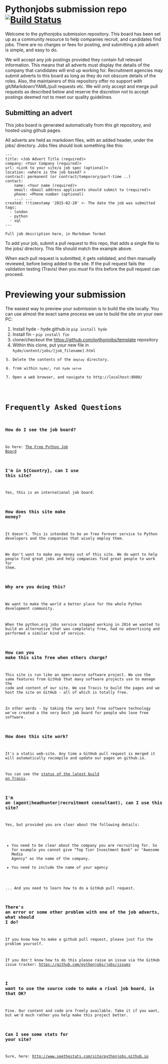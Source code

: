 # Pythonjobs submission repo [![Build Status](https://travis-ci.org/pythonjobs/jobs.svg)](https://travis-ci.org/pythonjobs/jobs)
 
Welcome to the pythonjobs submission repository.  This board has been set up as a community resource to help companies recruit, and candidates find jobs.  There are no charges or fees for posting, and submitting a job advert is simple, and easy to do.

We will accept any job postings provided they contain full relevant information. This means that all adverts must display the details of the company that candidates will end up working for. Recruitment agencies may submit adverts to this board as long as they do not obscure details of the roles. Also, the maintainers of this repository offer no support with git/Markdown/YAML/pull requests etc. We will only accept and merge pull requests as described below and reserve the discretion not to accept postings deemed not to meet our quality guidelines.

## Submitting an advert

This jobs board is generated automatically from this git repository, and hosted using github pages.

All adverts are held as markdown files, with an added header, under the jobs/ directory.  Jobs files should look something like this:

```
---
title: <Job Advert Title (required)>
company: <Your Company (required)>
url: <Link to your site/a job spec (optional)>
location: <where is the job based? >
contract: permanent (or contract/temporary/part-time ..)
contact:
    name: <Your name (required)>
    email: <Email address applicants should submit to (required)>
    phone: <Phone number (optional)
    ...: ...
created: !!timestamp '2015-02-20' <- The date the job was submitted
tags:
  - london
  - python
  - sql
---

Full job description here, in Markdown format
```

To add your job, submit a pull request to this repo, that adds a single file to the jobs/ directory.  This file should match the example above.

When each pull request is submitted, it gets validated, and then manually reviewed, before being added to the site. If the pull request fails the validation testing (Travis) then you _must_ fix this before the pull request can proceed.

# Previewing your submission

The easiest way to preview your submission is to build the site locally. You can use almost the exact same process we use to build the site on your own PC:

1. Install hyde - hyde.github.io <code>pip install hyde</code>
2. Install fin - <code>pip install fin</code>
3. clone/checkout the https://github.com/pythonjobs/template repository
4. Within this clone, put your new file in <code>hyde/content/jobs/[job_filename].html
5. Delete the contents of the <code>deploy</code> directory.
6. from within <code>hyde/</code>, run <code>hyde serve</code>
7. Open a web browser, and navigate to http://localhost:8080/

# Frequently Asked Questions

### How do I see the job board?

Go here: [The Free Python Job Board](http://pythonjobs.github.io/)

### I'm in ${Country}, can I use this site?

Yes, this is an international job board. 

### How does this site make money?

It doesn't. This is intended to be an free forever service to Python developers and the companies that wisely employ them.

We don't want to make any money out of this site.  We do want to help people find great jobs and help companies find great people to work for them.

### Why are you doing this?

We want to make the world a better place for the whole Python development community. 

When the python.org jobs service stopped working in 2014 we wanted to build an alternative that was completely free, had no advertising and performed a similar kind of service.

### How can you make this site free when others charge?

This site is run like an open-source software project. We use the same features from GitHub that many software projects use to manage the code and content of our site. We use Travis to build the pages and we host the site on GitHub - all of which is totally free.

In other words - by taking the very best free software technology we've created a the very best job board for people who love free software. 

### How does this site work?

It's a static web-site. Any time a GitHub pull request is merged it will automatically recompile and update our pages on github.io. 

You can see the [status of the latest build on Travis](https://travis-ci.org/pythonjobs/jobs).

### I'm an (agent|headhunter|recruitment consultant), can I use this site?

Yes, but provided you are clear about the following details:

* You need to be clear about the company you are recruiting for. So for example you cannot give "Top Tier Investment Bank" or "Awesome Media Agency" as the name of the company.
* You need to include the name of your agency

... And you need to learn how to do a GitHub pull request. 

### There's an error or some other problem with one of the job adverts, what should I do?

If you know how to make a github pull request, please just fix the problem yourself.

If you don't know how to do this please raise an issue via the GitHub issue tracker: https://github.com/pythonjobs/jobs/issues

### I want to use the source code to make a rival job board, is that OK?

Fine. Our content and code are freely available. Take it if you want, but we'd much rather you help make this project better.

### Can I see some stats for your site?

Sure, here: http://www.seethestats.com/site/pythonjobs.github.io
